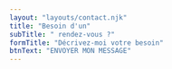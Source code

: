 ```yaml
---
layout: "layouts/contact.njk"
title: "Besoin d'un"
subTitle: " rendez-vous ?"
formTitle: "Décrivez-moi votre besoin"
btnText: "ENVOYER MON MESSAGE"
---
```

